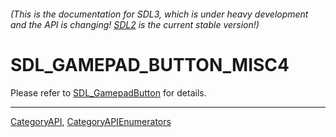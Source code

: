 ###### (This is the documentation for SDL3, which is under heavy development and the API is changing! [SDL2](https://wiki.libsdl.org/SDL2/) is the current stable version!)
# SDL_GAMEPAD_BUTTON_MISC4

Please refer to [SDL_GamepadButton](SDL_GamepadButton) for details.

----
[CategoryAPI](CategoryAPI), [CategoryAPIEnumerators](CategoryAPIEnumerators)

